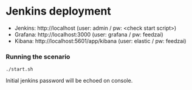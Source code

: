 # Jenkins deployment

  - Jenkins: http://localhost (user: admin / pw: \<check start script\>)
  - Grafana: http://localhost:3000 (user: grafana / pw: feedzai)
  - Kibana: http://localhost:5601/app/kibana (user: elastic / pw: feedzai)

### Running the scenario
```
./start.sh
```
Initial jenkins password will be echoed on console.
